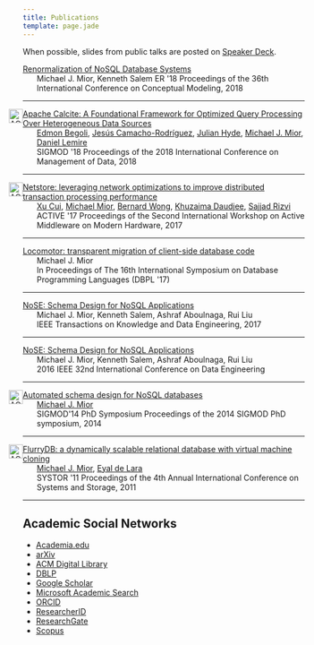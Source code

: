 ```yaml
---
title: Publications
template: page.jade
---
```


When possible, slides from public talks are posted on [Speaker Deck](https://speakerdeck.com/michaelmior/).

<!--lint disable no-html-->
<div class="acmdlitem">
  <a href="https://www.researchgate.net/publication/327878732_Renormalization_of_NoSQL_Database_Schemas_37th_International_Conference_ER_2018_Xi'an_China_October_22-25_2018_Proceedings" title="Renormalization of NoSQL Database Systems">
    Renormalization of NoSQL Database Systems
  </a>
  <div style="margin-left:25px">
    Michael J. Mior, Kenneth Salem
    ER '18 Proceedings of the 36th International Conference on Conceptual Modeling, 2018
  </div>
</div>

<hr/>

<div class="acmdlitem" id="item3190662">
  <div style="margin-left:-25px"><img src="https://dl.acm.org/images/oa.gif" width="25" height="25" alt="ACM DL Author-ize service" style="float:left"/></div>
  <a href="https://dl.acm.org/authorize?N668510" title="Apache Calcite: A Foundational Framework for Optimized Query Processing Over Heterogeneous Data Sources">
  Apache Calcite: A Foundational Framework for Optimized Query Processing Over Heterogeneous Data Sources
  </a>

  <div style="margin-left:25px">
    <a href="http://dl.acm.org/author_page.cfm?id=81508704531">Edmon Begoli</a>,
    <a href="http://dl.acm.org/author_page.cfm?id=81548042172">Jesús Camacho-Rodríguez</a>,
    <a href="http://dl.acm.org/author_page.cfm?id=99659274501">Julian Hyde</a>,
    <a href="http://dl.acm.org/author_page.cfm?id=81485657205">Michael J. Mior</a>,
    <a href="http://dl.acm.org/author_page.cfm?id=81100092997" >Daniel Lemire</a>
    <br />
    SIGMOD '18 Proceedings of the 2018 International Conference on Management of Data, 2018
  </div>
</div>

<hr/>

<div class="acmdlitem" id="item3155893">
  <div style="margin-left:-25px"><img src="https://dl.acm.org/images/oa.gif" width="25" height="25" alt="ACM DL Author-ize service" style="float:left"/></div>
  <a href="https://dl.acm.org/authorize?N42764" title="Netstore: leveraging network optimizations to improve distributed transaction processing performance">
  Netstore: leveraging network optimizations to improve distributed transaction processing performance
  </a>

  <div style="margin-left:25px">
    <a href="https://dl.acm.org/author_page.cfm?id=99659225796" >Xu Cui</a>,
    <a href="https://dl.acm.org/author_page.cfm?id=81485657205" >Michael Mior</a>,
    <a href="https://dl.acm.org/author_page.cfm?id=81488650037" >Bernard Wong</a>,
    <a href="https://dl.acm.org/author_page.cfm?id=81300068501" >Khuzaima Daudjee</a>,
    <a href="https://dl.acm.org/author_page.cfm?id=81464667893" >Sajjad Rizvi</a>
    <br />
    ACTIVE '17 Proceedings of the Second International Workshop on Active Middleware on Modern Hardware, 2017
  </div>
</div>

<hr/>

<div class="acmdlitem">
  <a href="https://www.researchgate.net/publication/319329199_Locomotor_transparent_migration_of_client-side_database_code" title="Locomotor: transparent migration of client-side database code">
    Locomotor: transparent migration of client-side database code
  </a>
  <div style="margin-left:25px">
    Michael J. Mior<br>
    In Proceedings of The 16th International Symposium on Database Programming Languages (DBPL '17)
  </div>
</div>

<hr/>

<div class="acmdlitem">
  <a href="NoSE-TKDE2017.pdf" title="NoSE: Schema Design for NoSQL Applications">
    NoSE: Schema Design for NoSQL Applications
  </a>
  <div style="margin-left:25px">
    Michael J. Mior, Kenneth Salem, Ashraf Aboulnaga, Rui Liu<br>
    IEEE Transactions on Knowledge and Data Engineering, 2017
  </div>
</div>

<hr/>

<div class="acmdlitem">
  <a href="https://www.researchgate.net/publication/296485511_NoSE_Schema_Design_for_NoSQL_Applications" title="NoSE: Schema Design for NoSQL Applications">
    NoSE: Schema Design for NoSQL Applications
  </a>
  <div style="margin-left:25px">
    Michael J. Mior, Kenneth Salem, Ashraf Aboulnaga, Rui Liu<br>
    2016 IEEE 32nd International Conference on Data Engineering
  </div>
</div>

<hr/>

<div class="acmdlitem" id="item2602624">
  <div style="margin-left:-25px"><img src="https://dl.acm.org/images/oa.gif" width="25" height="25" alt="ACM DL Author-ize service" style="float:left"/></div>
  <a href="https://dl.acm.org/authorize?N71145" title="Automated schema design for NoSQL databases">
    Automated schema design for NoSQL databases
  </a>

  <div style="margin-left:25px">
    <a href="https://dl.acm.org/author_page.cfm?id=81485657205" >Michael J. Mior</a><br>
      SIGMOD'14 PhD Symposium Proceedings of the 2014 SIGMOD PhD symposium,&nbsp;2014
  </div>
</div>

<hr/>

<div class="acmdlitem" id="item1987818">
  <div style="margin-left:-25px"><img src="https://dl.acm.org/images/oa.gif" width="25" height="25" alt="ACM DL Author-ize service" style="float:left"/></div>
  <a href="https://dl.acm.org/authorize?435586" title="FlurryDB: a dynamically scalable relational database with virtual machine cloning">
    FlurryDB: a dynamically scalable relational database with virtual machine cloning
  </a>

  <div style="margin-left:25px">
    <a href="https://dl.acm.org/author_page.cfm?id=81485657205">Michael J. Mior</a>,
    <a href="https://dl.acm.org/author_page.cfm?id=81100368390">Eyal de Lara</a><br>
    SYSTOR '11 Proceedings of the 4th Annual International Conference on Systems and Storage,&nbsp;2011
  </div>
</div>

<hr/>

<!--lint enable no-html-->

## Academic Social Networks

* [Academia.edu](https://uwaterloo.academia.edu/MichaelMior)
* [arXiv](https://arxiv.org/a/mior_m_1.html)
* [ACM Digital Library](https://dl.acm.org/author_page.cfm?id=81485657205)
* [DBLP](https://dblp.uni-trier.de/pers/hd/m/Mior:Michael_J=)
* [Google Scholar](https://scholar.google.com/citations?user=bpO_ZLoAAAAJ?branch=master)
* [Microsoft Academic Search](https://academic.microsoft.com/#/detail/2230614102)
* [ORCID](https://orcid.org/0000-0002-4057-8726)
* [ResearcherID](https://www.researcherid.com/rid/L-1862-2013)
* [ResearchGate](https://www.researchgate.net/profile/Michael_Mior)
* [Scopus](https://www.scopus.com/authid/detail.uri?authorId=42561437500)
